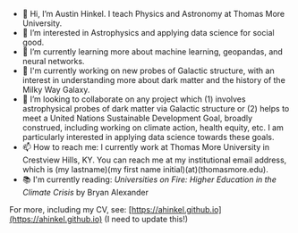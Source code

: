 - 👋 Hi, I’m Austin Hinkel.  I teach Physics and Astronomy at Thomas More University.
- 👀 I’m interested in Astrophysics and applying data science for social good. 
- 🌱 I’m currently learning more about machine learning, geopandas, and neural networks. 
- 💼 I'm currently working on new probes of Galactic structure, with an interest in understanding more about dark matter and the history of the Milky Way Galaxy. 
- 💞️ I’m looking to collaborate on any project which (1) involves astrophysical probes of dark matter via Galactic structure or (2) helps to meet a United Nations Sustainable Development Goal, broadly construed, including working on climate action, health equity, etc.  I am particularly interested in applying data science towards these goals. 
- 📫 How to reach me: I currently work at Thomas More University in Crestview Hills, KY.  You can reach me at my institutional email address, which is (my lastname)(my first name initial)(at)(thomasmore.edu). 
- 📚 I'm currently reading: *Universities on Fire: Higher Education in the Climate Crisis* by Bryan Alexander

For more, including my CV, see: [https://ahinkel.github.io](https://ahinkel.github.io) (I need to update this!)


<!---
ahinkel/ahinkel is a ✨ special ✨ repository because its `README.md` (this file) appears on your GitHub profile. 
You can click the Preview link to take a look at your changes. 
--->
